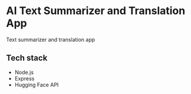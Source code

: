 # AI Text Summarizer and Translation App

Text summarizer and translation app

## Tech stack 
- Node.js
- Express
- Hugging Face API
